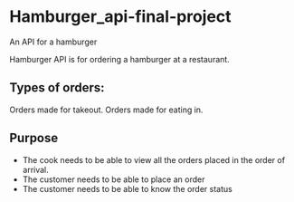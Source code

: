 # Hamburger_api-final-project
An API for a hamburger


Hamburger API is for ordering a hamburger at a restaurant.

## Types of orders:
Orders made for takeout.
Orders made for eating in.

## Purpose 
*	The cook needs to be able to view all the orders placed in the order of arrival.
* The customer needs to be able to place an order
* The customer needs to be able to know the order status
